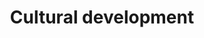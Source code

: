 ---
title: Cultural development
longTitle: 'Cultural development'
tags:
- gccommon
narrowerTerm:
- "[[Development]]"
relatedTerm:
- "[[Culture Cultural policy Cultural industry]]"
---